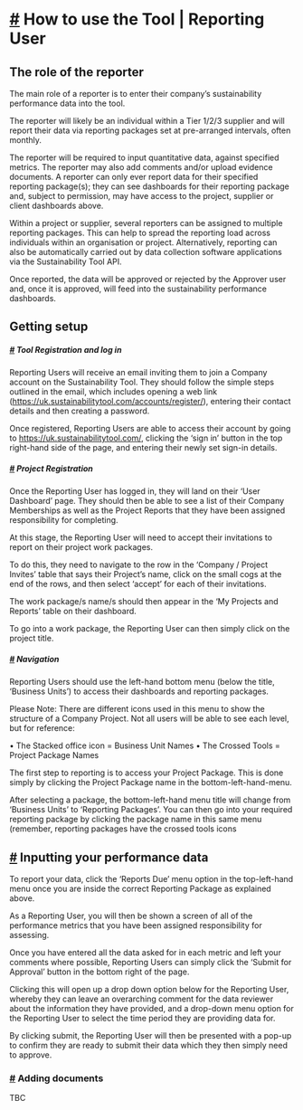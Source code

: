 # [#](#-how-to-use-the-tool--reporting-user) How to use the Tool | Reporting User

## The role of the reporter

The main role of a reporter is to enter their company’s sustainability performance data into the tool. 

The reporter will likely be an individual within a Tier 1/2/3 supplier and will report their data via reporting packages set at pre-arranged intervals, often monthly. 

The reporter will be required to input quantitative data, against specified metrics. The reporter may also add comments and/or upload evidence documents. A reporter can only ever report data for their specified reporting package(s); they can see dashboards for their reporting package and, subject to permission, may have access to the project, supplier or client dashboards above. 

Within a project or supplier, several reporters can be assigned to multiple reporting packages. This can help to spread the reporting load across individuals within an organisation or project. Alternatively, reporting can also be automatically carried out by data collection software applications via the Sustainability Tool API. 

Once reported, the data will be approved or rejected by the Approver user and, once it is approved, will feed into the sustainability performance dashboards.

## Getting setup

##### [#](#-tool-registration-and-log-in) Tool Registration and log in

Reporting Users will receive an email inviting them to join a Company account on the Sustainability Tool. They should follow the simple steps outlined in the email, which includes opening a web link (https://uk.sustainabilitytool.com/accounts/register/), entering their contact details and then creating a password.

Once registered, Reporting Users are able to access their account by going to https://uk.sustainabilitytool.com/, clicking the ‘sign in’ button in the top right-hand side of the page, and entering their newly set sign-in details.

##### [#](#-project-registration) Project Registration

Once the Reporting User has logged in, they will land on their ‘User Dashboard’ page. They should then be able to see a list of their Company Memberships as well as the Project Reports that they have been assigned responsibility for completing. 

At this stage, the Reporting User will need to accept their invitations to report on their project work packages. 

To do this, they need to navigate to the row in the ‘Company / Project Invites’ table that says their Project’s name, click on the small cogs at the end of the rows, and then select ‘accept’ for each of their invitations. 

The work package/s name/s should then appear in the ‘My Projects and Reports’ table on their dashboard.

To go into a work package, the Reporting User can then simply click on the project title.

##### [#](#-navigation) Navigation

Reporting Users should use the left-hand bottom menu (below the title, ‘Business Units’) to access their dashboards and reporting packages.

Please Note: There are different icons used in this menu to show the structure of a Company Project. Not all users will be able to see each level, but for reference:

•	The Stacked office icon = Business Unit Names
•	The Crossed Tools = Project Package Names

The first step to reporting is to access your Project Package. This is done simply by clicking the Project Package name in the bottom-left-hand-menu.

After selecting a package, the bottom-left-hand menu title will change from ‘Business Units’ to ‘Reporting Packages’. You can then go into your required reporting package by clicking the package name in this same menu (remember, reporting packages have the crossed tools icons

## [#](#-inputting-your-performance-data) Inputting your performance data

To report your data, click the ‘Reports Due’ menu option in the top-left-hand menu once you are inside the correct Reporting Package as explained above.

As a Reporting User, you will then be shown a screen of all of the performance metrics that you have been assigned responsibility for assessing. 

Once you have entered all the data asked for in each metric and left your comments where possible, Reporting Users can simply click the ‘Submit for Approval’ button in the bottom right of the page.

Clicking this will open up a drop down option below for the Reporting User, whereby they can leave an overarching comment for the data reviewer about the information they have provided, and a drop-down menu option for the Reporting User to select the time period they are providing data for.

By clicking submit, the Reporting User will then be presented with a pop-up to confirm they are ready to submit their data which they then simply need to approve.

### [#](#-adding-documents) Adding documents

TBC
